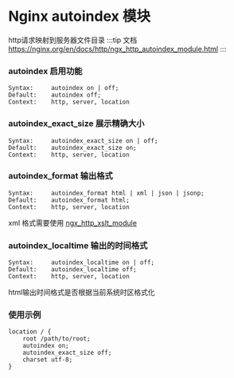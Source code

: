 # Nginx autoindex 模块
http请求映射到服务器文件目录
:::tip 文档
https://nginx.org/en/docs/http/ngx_http_autoindex_module.html
:::

### autoindex 启用功能
```nginx
Syntax:     autoindex on | off;
Default:	autoindex off;
Context:	http, server, location
```

### autoindex_exact_size 展示精确大小
```nginx
Syntax:	    autoindex_exact_size on | off;
Default:	autoindex_exact_size on;
Context:	http, server, location
```

### autoindex_format 输出格式
```nginx
Syntax:	    autoindex_format html | xml | json | jsonp;
Default:	autoindex_format html;
Context:	http, server, location
```
xml 格式需要使用 [ngx_http_xslt_module](https://nginx.org/en/docs/http/ngx_http_xslt_module.html)

### autoindex_localtime 输出的时间格式
```nginx
Syntax:	    autoindex_localtime on | off;
Default:	autoindex_localtime off;
Context:	http, server, location
```
html输出时间格式是否根据当前系统时区格式化

### 使用示例
```nginx
location / {
    root /path/to/root;
    autoindex on;
    autoindex_exact_size off;
    charset utf-8; 
}
```
